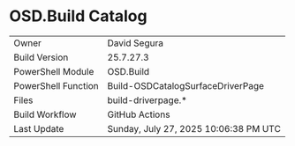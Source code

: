 ﻿# OSD.Build Catalog

| | |
|-|-|
| Owner | David Segura |
| Build Version | 25.7.27.3 |
| PowerShell Module | OSD.Build |
| PowerShell Function | Build-OSDCatalogSurfaceDriverPage |
| Files | build-driverpage.* |
| Build Workflow | GitHub Actions |
| Last Update | Sunday, July 27, 2025 10:06:38 PM UTC |
